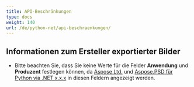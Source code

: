 ```yaml
---
title: API-Beschränkungen
type: docs
weight: 140
url: /de/python-net/api-beschraenkungen/
---
```


## **Informationen zum Ersteller exportierter Bilder**
- Bitte beachten Sie, dass Sie keine Werte für die Felder **Anwendung** und **Produzent** festlegen können, da [Aspose Ltd.](https://www.aspose.com) und [Aspose.PSD für Python via .NET x.x.x](https://products.aspose.com/psd/python-net) in diesen Feldern angezeigt werden.
